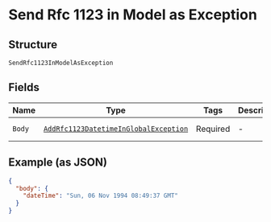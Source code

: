
# Send Rfc 1123 in Model as Exception

## Structure

`SendRfc1123InModelAsException`

## Fields

| Name | Type | Tags | Description | Getter | Setter |
|  --- | --- | --- | --- | --- | --- |
| `Body` | [`AddRfc1123DatetimeInGlobalException`](/doc/models/add-rfc-1123-datetime-in-global-exception.md) | Required | - | AddRfc1123DatetimeInGlobalException getBody() | setBody(AddRfc1123DatetimeInGlobalException body) |

## Example (as JSON)

```json
{
  "body": {
    "dateTime": "Sun, 06 Nov 1994 08:49:37 GMT"
  }
}
```

